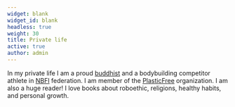 ```yaml
---
widget: blank
widget_id: blank
headless: true
weight: 30
title: Private life
active: true 
author: admin
---
```



In my private life I am a proud [buddhist](https://www.sgi-italia.org/) and a bodybuilding competitor athlete in [NBFI](https://www.nbfi.it/) federation.
I am member of the [PlasticFree]() organization.
I am also a huge reader! I love books about roboethic, religions, healthy habits, and personal growth.

